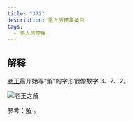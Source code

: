 ```yaml
---
title: "372"
description: 恪人族梗集条目
tags:
  - 恪人族梗集
---
```


## 解释

[老王](老王)最开始写“解“的字形很像数字 3、7、2。

![老王之解](https://wikioss.xhemj.work/krzfs/wiki/faa68797fc221cf345b5f7c5dff33436.jpg_380x359)

参考：[解](解) 。
